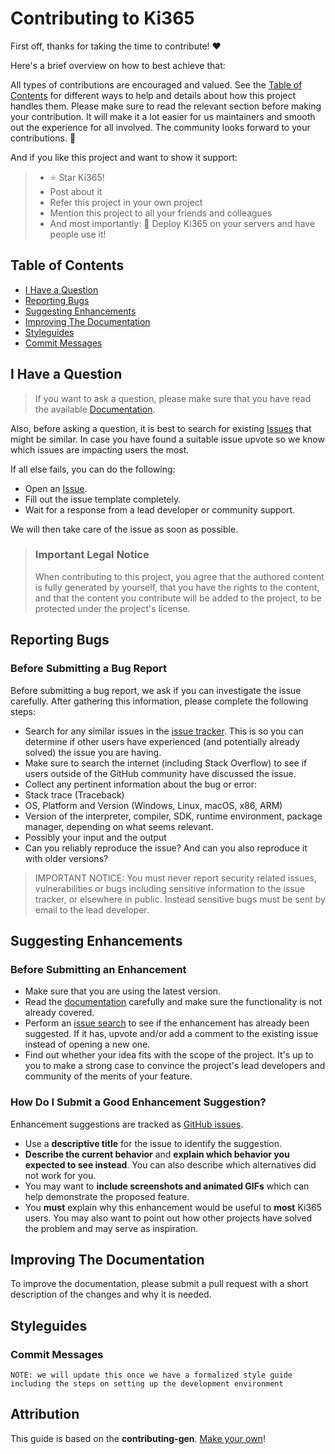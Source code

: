 <!-- omit in toc -->
# Contributing to Ki365

First off, thanks for taking the time to contribute! ❤️

Here's a brief overview on how to best achieve that:

All types of contributions are encouraged and valued. See the [Table of Contents](#table-of-contents) for different ways to help and details about how this project handles them. Please make sure to read the relevant section before making your contribution. It will make it a lot easier for us maintainers and smooth out the experience for all involved. The community looks forward to your contributions. 🎉

And if you like this project and want to show it support:
> - ⭐ Star Ki365! 
> - Post about it 
> - Refer this project in your own project
> - Mention this project to all your friends and colleagues
> - And most importantly: 🚀 Deploy Ki365 on your servers and have people use it!

<!-- omit in toc -->
## Table of Contents

- [I Have a Question](#i-have-a-question)
- [Reporting Bugs](#reporting-bugs)
- [Suggesting Enhancements](#suggesting-enhancements)
- [Improving The Documentation](#improving-the-documentation)
- [Styleguides](#styleguides)
- [Commit Messages](#commit-messages)



## I Have a Question

> If you want to ask a question, please make sure that you have read the available [Documentation](https://ki365.github.io/docs).

Also, before asking a question, it is best to search for existing [Issues](https://github.com/ki365/ki365/issues) that might be similar. In case you have found a suitable issue upvote so we know which issues are impacting users the most.

If all else fails, you can do the following:

- Open an [Issue](https://github.com/ki365/ki365/issues/new).
- Fill out the issue template completely.
- Wait for a response from a lead developer or community support.

We will then take care of the issue as soon as possible.

> ### Important Legal Notice <!-- omit in toc -->
> When contributing to this project, you agree that the authored content is fully generated by yourself, that you have the rights to the content, and that the content you contribute will be added to the project, to be protected under the project's license.

## Reporting Bugs

<!-- omit in toc -->
### Before Submitting a Bug Report

Before submitting a bug report, we ask if you can investigate the issue carefully. After gathering this information, please complete the following steps:

- Search for any similar issues in the [issue tracker](https://github.com/ki365/ki365issues?q=label%3Abug). This is so you can determine if other users have experienced (and potentially already solved) the issue you are having.
- Make sure to search the internet (including Stack Overflow) to see if users outside of the GitHub community have discussed the issue.
- Collect any pertinent information about the bug or error:
- Stack trace (Traceback)
- OS, Platform and Version (Windows, Linux, macOS, x86, ARM)
- Version of the interpreter, compiler, SDK, runtime environment, package manager, depending on what seems relevant.
- Possibly your input and the output
- Can you reliably reproduce the issue? And can you also reproduce it with older versions?

> IMPORTANT NOTICE: You must never report security related issues, vulnerabilities or bugs including sensitive information to the issue tracker, or elsewhere in public. Instead sensitive bugs must be sent by email to the lead developer.

## Suggesting Enhancements

<!-- omit in toc -->
### Before Submitting an Enhancement

- Make sure that you are using the latest version.
- Read the [documentation](https://ki365.github.io/docs) carefully and make sure the functionality is not already covered.
- Perform an [issue search](https://github.com/ki365/ki365/issues) to see if the enhancement has already been suggested. If it has, upvote and/or add a comment to the existing issue instead of opening a new one.
- Find out whether your idea fits with the scope of the project. It's up to you to make a strong case to convince the project's lead developers and community of the merits of your feature.

<!-- omit in toc -->
### How Do I Submit a Good Enhancement Suggestion?

Enhancement suggestions are tracked as [GitHub issues](https://github.com/ki365/ki365/issues).

- Use a **descriptive title** for the issue to identify the suggestion.
- **Describe the current behavior** and **explain which behavior you expected to see instead**. You can also describe which alternatives did not work for you.
- You may want to **include screenshots and animated GIFs** which can help demonstrate the proposed feature.
- You **must** explain why this enhancement would be useful to **most** Ki365 users. You may also want to point out how other projects have solved the problem and may serve as inspiration.


## Improving The Documentation

To improve the documentation, please submit a pull request with a short description of the changes and why it is needed.

## Styleguides
### Commit Messages

```
NOTE: we will update this once we have a formalized style guide including the steps on setting up the development environment
```

## Attribution
This guide is based on the **contributing-gen**. [Make your own](https://github.com/bttger/contributing-gen)!